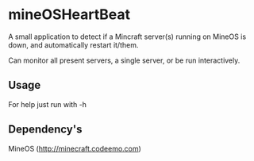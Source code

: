 # mineOSHeartBeat
A small application to detect if a Mincraft server(s) running on MineOS is down, and automatically restart it/them.

Can monitor all present servers, a single server, or be run interactively.

## Usage
For help just run with -h

## Dependency's
MineOS (http://minecraft.codeemo.com)